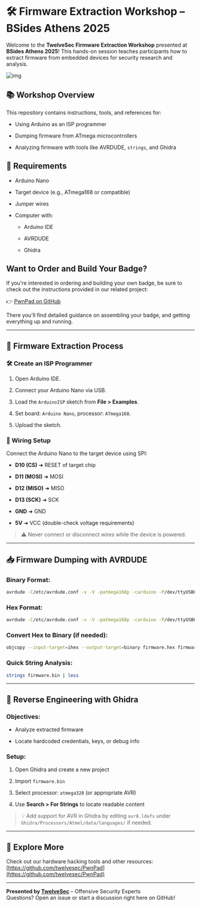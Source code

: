 # 🛠️ Firmware Extraction Workshop – BSides Athens 2025

Welcome to the **TwelveSec Firmware Extraction Workshop** presented at **BSides Athens 2025**! This hands-on session teaches participants how to extract firmware from embedded devices for security research and analysis.


![img](https://github.com/twelvesec/BSides-Athens-2025-Badge/blob/main/res/badge.gif?raw=true)

## 📚 Workshop Overview

This repository contains instructions, tools, and references for:

- Using Arduino as an ISP programmer
    
- Dumping firmware from ATmega microcontrollers
    
- Analyzing firmware with tools like AVRDUDE, `strings`, and Ghidra
    

## 🧰 Requirements

- Arduino Nano
    
- Target device (e.g., ATmega168 or compatible)
    
- Jumper wires
    
- Computer with:
    
    - Arduino IDE
        
    - AVRDUDE
        
    - Ghidra
        
## Want to Order and Build Your Badge?

If you're interested in ordering and building your own badge, be sure to check out the instructions provided in our related project:

👉 [PwnPad on GitHub](https://github.com/twelvesec/PwnPad)

There you'll find detailed guidance on assembling your badge, and getting everything up and running.

---

## 🔧 Firmware Extraction Process

### 🛠 Create an ISP Programmer

1. Open Arduino IDE.
    
2. Connect your Arduino Nano via USB.
    
3. Load the `ArduinoISP` sketch from **File > Examples**.
    
4. Set board: `Arduino Nano`, processor: `ATmega168`.
    
5. Upload the sketch.
    

### 🔌 Wiring Setup

Connect the Arduino Nano to the target device using SPI:

- **D10 (CS)** ➜ RESET of target chip
    
- **D11 (MOSI)** ➜ MOSI
    
- **D12 (MISO)** ➜ MISO
    
- **D13 (SCK)** ➜ SCK
    
- **GND** ➜ GND
    
- **5V** ➜ VCC (double-check voltage requirements)
    

> ⚠️ Never connect or disconnect wires while the device is powered.

---

## 📥 Firmware Dumping with AVRDUDE

### Binary Format:

```bash
avrdude -C/etc/avrdude.conf -v -V -patmega168p -carduino -P/dev/ttyUSB0 -b19200 -D -Uflash:r:firmware.bin:r -F
```

### Hex Format:

```bash
avrdude -C/etc/avrdude.conf -v -V -patmega168p -carduino -P/dev/ttyUSB0 -b19200 -D -Uflash:r:firmware.hex:i -F
```

### Convert Hex to Binary (if needed):

```bash
objcopy --input-target=ihex --output-target=binary firmware.hex firmware.bin
```

### Quick String Analysis:

```bash
strings firmware.bin | less
```

---

## 🧠 Reverse Engineering with Ghidra

### Objectives:

- Analyze extracted firmware
    
- Locate hardcoded credentials, keys, or debug info
    

### Setup:

1. Open Ghidra and create a new project
    
2. Import `firmware.bin`
    
3. Select processor: `atmega328` (or appropriate AVR)
    
4. Use **Search > For Strings** to locate readable content
    

> 💡 Add support for AVR in Ghidra by editing `avr8.ldefs` under `Ghidra/Processors/Atmel/data/languages/` if needed.

---

## 🔗 Explore More

Check out our hardware hacking tools and other resources:  
[https://github.com/twelvesec/PwnPad](https://github.com/twelvesec/PwnPad)

---

**Presented by [TwelveSec](https://www.twelvesec.com/)** – Offensive Security Experts  
Questions? Open an issue or start a discussion right here on GitHub!
